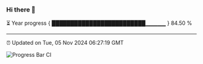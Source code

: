 ### Hi there 👋

⏳ Year progress { █████████████████████████▁▁▁▁▁ } 84.50 %

---

⏰ Updated on Tue, 05 Nov 2024 06:27:19 GMT

![Progress Bar CI](https://github.com/liununu/liununu/workflows/Progress%20Bar%20CI/badge.svg)
